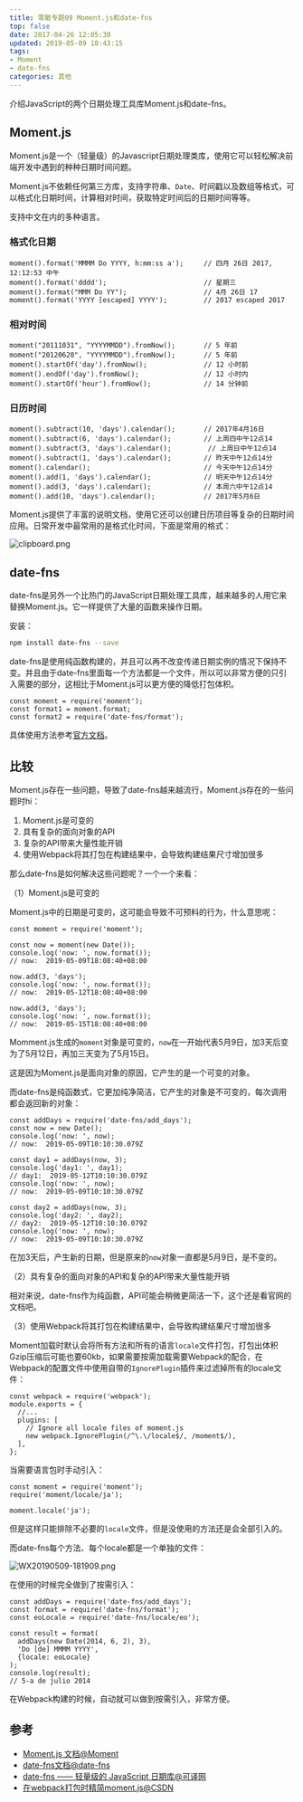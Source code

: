 ```yaml
---
title: 零散专题09 Moment.js和date-fns
top: false
date: 2017-04-26 12:05:30
updated: 2019-05-09 18:43:15
tags:
- Moment
- date-fns
categories: 其他
---
```


介绍JavaScript的两个日期处理工具库Moment.js和date-fns。

<!-- more -->

## Moment.js

Moment.js是一个（轻量级）的Javascript日期处理类库，使用它可以轻松解决前端开发中遇到的种种日期时间问题。

Moment.js不依赖任何第三方库，支持字符串、`Date`、时间戳以及数组等格式，可以格式化日期时间，计算相对时间，获取特定时间后的日期时间等等。

支持中文在内的多种语言。

### 格式化日期

```JS
moment().format('MMMM Do YYYY, h:mm:ss a');     // 四月 26日 2017, 12:12:53 中午
moment().format('dddd');                        // 星期三
moment().format("MMM Do YY");                   // 4月 26日 17
moment().format('YYYY [escaped] YYYY');         // 2017 escaped 2017
```

### 相对时间

```JS
moment("20111031", "YYYYMMDD").fromNow();       // 5 年前
moment("20120620", "YYYYMMDD").fromNow();       // 5 年前
moment().startOf('day').fromNow();              // 12 小时前
moment().endOf('day').fromNow();                // 12 小时内
moment().startOf('hour').fromNow();             // 14 分钟前     
```

### 日历时间

```JS
moment().subtract(10, 'days').calendar();       // 2017年4月16日
moment().subtract(6, 'days').calendar();        // 上周四中午12点14
moment().subtract(3, 'days').calendar();         // 上周日中午12点14
moment().subtract(1, 'days').calendar();        // 昨天中午12点14分
moment().calendar();                            // 今天中午12点14分
moment().add(1, 'days').calendar();             // 明天中午12点14分
moment().add(3, 'days').calendar();             // 本周六中午12点14
moment().add(10, 'days').calendar();            // 2017年5月6日
```
Moment.js提供了丰富的说明文档，使用它还可以创建日历项目等复杂的日期时间应用。日常开发中最常用的是格式化时间，下面是常用的格式：

![clipboard.png](http://image.oldzhou.cn/clipboard.png)

## date-fns

date-fns是另外一个比热门的JavaScript日期处理工具库，越来越多的人用它来替换Moment.js。它一样提供了大量的函数来操作日期。

安装：

```BASH
npm install date-fns --save
```
date-fns是使用纯函数构建的，并且可以再不改变传递日期实例的情况下保持不变。并且由于date-fns里面每一个方法都是一个文件，所以可以非常方便的只引入需要的部分，这相比于Moment.js可以更方便的降低打包体积。

```JS
const moment = require('moment');
const format1 = moment.format;
const format2 = require('date-fns/format');
```

具体使用方法参考[官方文档](https://date-fns.org/docs/Getting-Started)。

## 比较

Moment.js存在一些问题，导致了date-fns越来越流行，Moment.js存在的一些问题时hi：

1. Moment.js是可变的
2. 具有复杂的面向对象的API
3. 复杂的API带来大量性能开销
4. 使用Webpack将其打包在构建结果中，会导致构建结果尺寸增加很多

那么date-fns是如何解决这些问题呢？一个一个来看：

（1）Moment.js是可变的

Moment.js中的日期是可变的，这可能会导致不可预料的行为，什么意思呢：

```JS
const moment = require('moment');

const now = moment(new Date());
console.log('now: ', now.format());
// now:  2019-05-09T18:08:40+08:00

now.add(3, 'days');
console.log('now: ', now.format());
// now:  2019-05-12T18:08:40+08:00

now.add(3, 'days');
console.log('now: ', now.format());
// now:  2019-05-15T18:08:40+08:00
```

Momment.js生成的`moment`对象是可变的，`now`在一开始代表5月9日，加3天后变为了5月12日，再加三天变为了5月15日。

这是因为Moment.js是面向对象的原因，它产生的是一个可变的对象。

而date-fns是纯函数式，它更加纯净简洁，它产生的对象是不可变的，每次调用都会返回新的对象：

```JS
const addDays = require('date-fns/add_days');
const now = new Date();
console.log('now: ', now);
// now:  2019-05-09T10:10:30.079Z

const day1 = addDays(now, 3);
console.log('day1: ', day1);
// day1:  2019-05-12T10:10:30.079Z
console.log('now: ', now);
// now:  2019-05-09T10:10:30.079Z

const day2 = addDays(now, 3);
console.log('day2: ', day2);
// day2:  2019-05-12T10:10:30.079Z
console.log('now: ', now);
// now:  2019-05-09T10:10:30.079Z
```

在加3天后，产生新的日期，但是原来的`now`对象一直都是5月9日，是不变的。

（2）具有复杂的面向对象的API和复杂的API带来大量性能开销

相对来说，date-fns作为纯函数，API可能会稍微更简洁一下，这个还是看官网的文档吧。


（3）使用Webpack将其打包在构建结果中，会导致构建结果尺寸增加很多

Moment加载时默认会将所有方法和所有的语言`locale`文件打包，打包出体积Gzip压缩后可能也要60kb，如果需要按需加载需要Webpack的配合，在Webpack的配置文件中使用自带的`IgnorePlugin`插件来过滤掉所有的locale文件：

```JS
const webpack = require('webpack');
module.exports = {
  //...
  plugins: [
    // Ignore all locale files of moment.js
    new webpack.IgnorePlugin(/^\.\/locale$/, /moment$/),
  ],
};
```

当需要语言包时手动引入：

```JS
const moment = require('moment');
require('moment/locale/ja');
 
moment.locale('ja');
```

但是这样只能排除不必要的`locale`文件，但是没使用的方法还是会全部引入的。

而date-fns每个方法、每个locale都是一个单独的文件：

![WX20190509-181909.png](http://image.oldzhou.cn/WX20190509-181909.png)

在使用的时候完全做到了按需引入：

```JS
const addDays = require('date-fns/add_days');
const format = require('date-fns/format');
const eoLocale = require('date-fns/locale/eo');

const result = format(
  addDays(new Date(2014, 6, 2), 3),
  'Do [de] MMMM YYYY',
  {locale: eoLocale}
);
console.log(result);
// 5-a de julio 2014
```

在Webpack构建的时候，自动就可以做到按需引入，非常方便。

## 参考

- [Moment.js 文档@Moment](http://momentjs.cn/docs/)
- [date-fns文档@date-fns](https://date-fns.org/docs/Getting-Started)
- [date-fns —— 轻量级的 JavaScript 日期库@可译网](http://coyee.com/article/12360-introduction-to-date-fns-a-lightweight-javascript-date-library)
- [在webpack打包时精简moment.js@CSDN](https://blog.csdn.net/qq_31061615/article/details/80745538)
